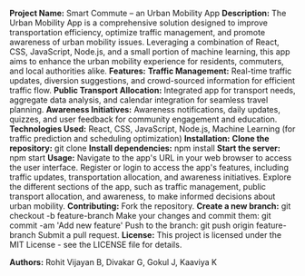 **Project Name:** Smart Commute – an Urban Mobility App
**Description:**
The Urban Mobility App is a comprehensive solution designed to improve transportation efficiency, optimize traffic management, and promote awareness of urban mobility issues. Leveraging a combination of React, CSS, JavaScript, Node.js, and a small portion of machine learning, this app aims to enhance the urban mobility experience for residents, commuters, and local authorities alike.
**Features:**
**Traffic Management:** Real-time traffic updates, diversion suggestions, and crowd-sourced information for efficient traffic flow.
**Public Transport Allocation:** Integrated app for transport needs, aggregate data analysis, and calendar integration for seamless travel planning.
**Awareness Initiatives:** Awareness notifications, daily updates, quizzes, and user feedback for community engagement and education.
**Technologies Used:**
React, CSS, JavaScript, Node.js, Machine Learning (for traffic prediction and scheduling optimization)
**Installation:**
**Clone the repository:** git clone <repository-url>
**Install dependencies:** npm install
**Start the server:** npm start
**Usage:**
Navigate to the app's URL in your web browser to access the user interface.
Register or login to access the app's features, including traffic updates, transportation allocation, and awareness initiatives.
Explore the different sections of the app, such as traffic management, public transport allocation, and awareness, to make informed decisions about urban mobility.
**Contributing:**
Fork the repository.
**Create a new branch:** git checkout -b feature-branch
Make your changes and commit them: git commit -am 'Add new feature'
Push to the branch: git push origin feature-branch
Submit a pull request.
**License:**
This project is licensed under the MIT License - see the LICENSE file for details.

**Authors:** Rohit Vijayan B,  Divakar G, Gokul J, Kaaviya K
